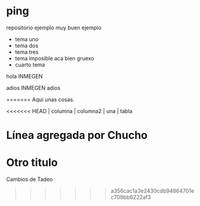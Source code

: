 ping
====

repositorio ejemplo muy buen ejemplo

* tema uno
* tema dos
* tema tres
* tema imposible aca bien gruexo
* cuarto tema

hola INMEGEN

adios INMEGEN adios


=======
Aqui unas cosas.

<<<<<<< HEAD
| columna | columna2
| una     | tabla

Línea agregada por Chucho
=======

Otro titulo
===========

Cambios de Tadeo 

>>>>>>> a356cac1a3e2430cdb94864701ec709bb6222af3
